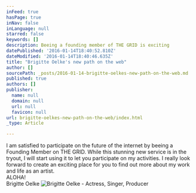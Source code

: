 ```yaml
---
inFeed: true
hasPage: true
inNav: false
inLanguage: null
starred: false
keywords: []
description: Beeing a founding member of THE GRID is exciting
datePublished: '2016-01-14T18:40:52.810Z'
dateModified: '2016-01-14T18:40:46.635Z'
title: "Brigitte Oelke's new path on the web"
author: []
sourcePath: _posts/2016-01-14-brigitte-oelkes-new-path-on-the-web.md
published: true
authors: []
publisher:
  name: null
  domain: null
  url: null
  favicon: null
url: brigitte-oelkes-new-path-on-the-web/index.html
_type: Article

---
```

I am satisfied to participate on the future of the internet by beeing a Founding Member on THE GRID. While this stunning new service is in the tryout, I will start using it to let you participate on my activities. I really look forward to create an exciting place for you to find out more about my work and life as an artist.   
ALOHA!   
Brigitte Oelke
![Brigitte Oelke - Actress, Singer, Producer](https://s3-us-west-2.amazonaws.com/the-grid-img/p/21cfcc319ff4d0cfb349cd35cb32f8fda003e4ed.jpg)